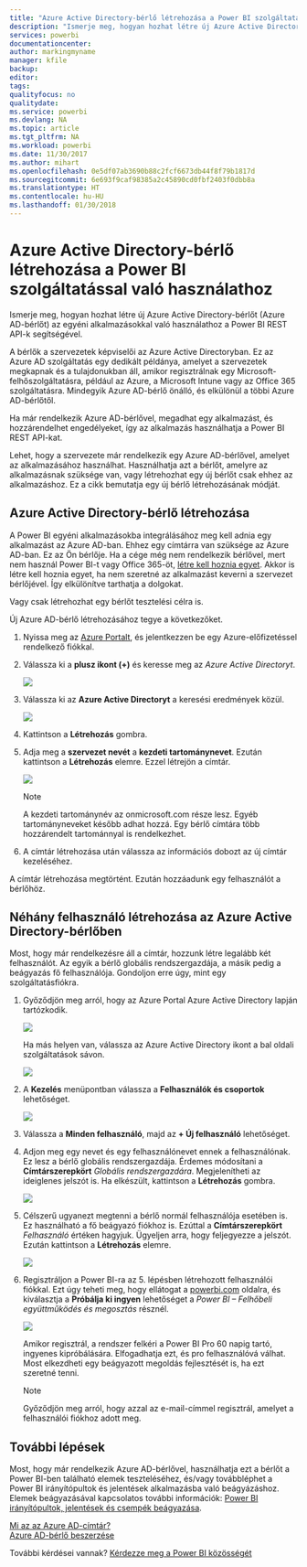 ```yaml
---
title: "Azure Active Directory-bérlő létrehozása a Power BI szolgáltatással való használathoz"
description: "Ismerje meg, hogyan hozhat létre új Azure Active Directory-bérlőt (Azure AD-bérlőt) az egyéni alkalmazásokkal való használathoz a Power BI REST API-k segítségével."
services: powerbi
documentationcenter: 
author: markingmyname
manager: kfile
backup: 
editor: 
tags: 
qualityfocus: no
qualitydate: 
ms.service: powerbi
ms.devlang: NA
ms.topic: article
ms.tgt_pltfrm: NA
ms.workload: powerbi
ms.date: 11/30/2017
ms.author: mihart
ms.openlocfilehash: 0e5df07ab3690b88c2fcf6673db44f8f79b1817d
ms.sourcegitcommit: 6e693f9caf98385a2c45890cd0fbf2403f0dbb8a
ms.translationtype: HT
ms.contentlocale: hu-HU
ms.lasthandoff: 01/30/2018
---
```

# <a name="create-an-azure-active-directory-tenant-to-use-with-power-bi"></a>Azure Active Directory-bérlő létrehozása a Power BI szolgáltatással való használathoz
Ismerje meg, hogyan hozhat létre új Azure Active Directory-bérlőt (Azure AD-bérlőt) az egyéni alkalmazásokkal való használathoz a Power BI REST API-k segítségével.

A bérlők a szervezetek képviselői az Azure Active Directoryban. Ez az Azure AD szolgáltatás egy dedikált példánya, amelyet a szervezetek megkapnak és a tulajdonukban áll, amikor regisztrálnak egy Microsoft-felhőszolgáltatásra, például az Azure, a Microsoft Intune vagy az Office 365 szolgáltatásra. Mindegyik Azure AD-bérlő önálló, és elkülönül a többi Azure AD-bérlőtől.

Ha már rendelkezik Azure AD-bérlővel, megadhat egy alkalmazást, és hozzárendelhet engedélyeket, így az alkalmazás használhatja a Power BI REST API-kat.

Lehet, hogy a szervezete már rendelkezik egy Azure AD-bérlővel, amelyet az alkalmazásához használhat. Használhatja azt a bérlőt, amelyre az alkalmazásnak szüksége van, vagy létrehozhat egy új bérlőt csak ehhez az alkalmazáshoz. Ez a cikk bemutatja egy új bérlő létrehozásának módját.

## <a name="create-an-azure-active-directory-tenant"></a>Azure Active Directory-bérlő létrehozása
A Power BI egyéni alkalmazásokba integrálásához meg kell adnia egy alkalmazást az Azure AD-ban. Ehhez egy címtárra van szüksége az Azure AD-ban. Ez az Ön bérlője. Ha a cége még nem rendelkezik bérlővel, mert nem használ Power BI-t vagy Office 365-öt, [létre kell hoznia egyet](https://docs.microsoft.com/azure/active-directory/develop/active-directory-howto-tenant). Akkor is létre kell hoznia egyet, ha nem szeretné az alkalmazást keverni a szervezet bérlőjével. Így elkülönítve tarthatja a dolgokat.

Vagy csak létrehozhat egy bérlőt tesztelési célra is.

Új Azure AD-bérlő létrehozásához tegye a következőket.

1. Nyissa meg az [Azure Portalt](https://portal.azure.com), és jelentkezzen be egy Azure-előfizetéssel rendelkező fiókkal.
2. Válassza ki a **plusz ikont (+)** és keresse meg az *Azure Active Directoryt*.
   
    ![](media/create-an-azure-active-directory-tenant/new-directory.png)
3. Válassza ki az **Azure Active Directoryt** a keresési eredmények közül.
   
    ![](media/create-an-azure-active-directory-tenant/new-directory2.png)
4. Kattintson a **Létrehozás** gombra.
5. Adja meg a **szervezet nevét** a **kezdeti tartománynevet**. Ezután kattintson a **Létrehozás** elemre. Ezzel létrejön a címtár.
   
    ![](media/create-an-azure-active-directory-tenant/organization-and-domain.png)
   
   > [!NOTE]
   > A kezdeti tartománynév az onmicrosoft.com része lesz. Egyéb tartományneveket később adhat hozzá. Egy bérlő címtára több hozzárendelt tartománnyal is rendelkezhet.
   > 
   > 
6. A címtár létrehozása után válassza az információs dobozt az új címtár kezeléséhez.

A címtár létrehozása megtörtént. Ezután hozzáadunk egy felhasználót a bérlőhöz.

## <a name="create-some-users-in-your-azure-active-directory-tenant"></a>Néhány felhasználó létrehozása az Azure Active Directory-bérlőben
Most, hogy már rendelkezésre áll a címtár, hozzunk létre legalább két felhasználót. Az egyik a bérlő globális rendszergazdája, a másik pedig a beágyazás fő felhasználója. Gondoljon erre úgy, mint egy szolgáltatásfiókra.

1. Győződjön meg arról, hogy az Azure Portal Azure Active Directory lapján tartózkodik.
   
    ![](media/create-an-azure-active-directory-tenant/aad-flyout.png)
   
    Ha más helyen van, válassza az Azure Active Directory ikont a bal oldali szolgáltatások sávon.
   
    ![](media/create-an-azure-active-directory-tenant/aad-service.png)
2. A **Kezelés** menüpontban válassza a **Felhasználók és csoportok** lehetőséget.
   
    ![](media/create-an-azure-active-directory-tenant/users-and-groups.png)
3. Válassza a **Minden felhasználó**, majd az **+ Új felhasználó** lehetőséget.
4. Adjon meg egy nevet és egy felhasználónevet ennek a felhasználónak. Ez lesz a bérlő globális rendszergazdája. Érdemes módosítani a **Címtárszerepkört** *Globális rendszergazdára*. Megjelenítheti az ideiglenes jelszót is. Ha elkészült, kattintson a **Létrehozás** gombra.
   
    ![](media/create-an-azure-active-directory-tenant/global-admin.png)
5. Célszerű ugyanezt megtenni a bérlő normál felhasználója esetében is. Ez használható a fő beágyazó fiókhoz is. Ezúttal a **Címtárszerepkört** *Felhasználó* értéken hagyjuk. Ügyeljen arra, hogy feljegyezze a jelszót. Ezután kattintson a **Létrehozás** elemre.
   
    ![](media/create-an-azure-active-directory-tenant/pbiembed-user.png)
6. Regisztráljon a Power BI-ra az 5. lépésben létrehozott felhasználói fiókkal. Ezt úgy teheti meg, hogy ellátogat a [powerbi.com](https://powerbi.microsoft.com/get-started/) oldalra, és kiválasztja a **Próbálja ki ingyen** lehetőséget a *Power BI – Felhőbeli együttműködés és megosztás* résznél.
   
    ![](media/create-an-azure-active-directory-tenant/try-powerbi-free.png)
   
    Amikor regisztrál, a rendszer felkéri a Power BI Pro 60 napig tartó, ingyenes kipróbálására. Elfogadhatja ezt, és pro felhasználóvá válhat. Most elkezdheti egy beágyazott megoldás fejlesztését is, ha ezt szeretné tenni.
   
   > [!NOTE]
   > Győződjön meg arról, hogy azzal az e-mail-címmel regisztrál, amelyet a felhasználói fiókhoz adott meg.
   > 
   > 

## <a name="next-steps"></a>További lépések
Most, hogy már rendelkezik Azure AD-bérlővel, használhatja ezt a bérlőt a Power BI-ben található elemek teszteléséhez, és/vagy továbbléphet a Power BI irányítópultok és jelentések alkalmazásba való beágyázáshoz. Elemek beágyazásával kapcsolatos további információk: [Power BI irányítópultok, jelentések és csempék beágyazása](embedding-content.md).

[Mi az az Azure AD-címtár?](https://docs.microsoft.com/azure/active-directory/active-directory-whatis)  
[Azure AD-bérlő beszerzése](https://docs.microsoft.com/azure/active-directory/develop/active-directory-howto-tenant)  

További kérdései vannak? [Kérdezze meg a Power BI közösségét](http://community.powerbi.com/)

